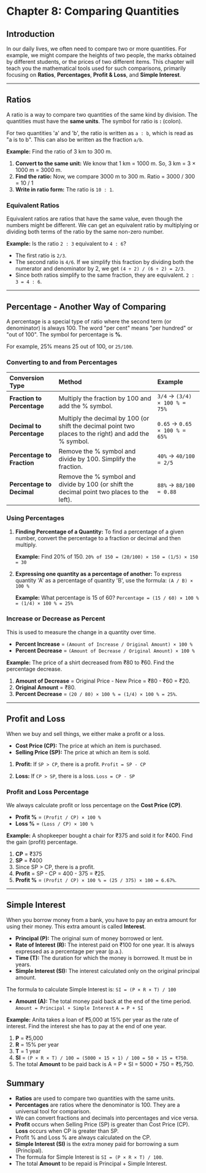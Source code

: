 # Chapter 8: Comparing Quantities

## Introduction

In our daily lives, we often need to compare two or more quantities. For example, we might compare the heights of two people, the marks obtained by different students, or the prices of two different items. This chapter will teach you the mathematical tools used for such comparisons, primarily focusing on **Ratios**, **Percentages**, **Profit & Loss**, and **Simple Interest**.

---

## Ratios

A ratio is a way to compare two quantities of the same kind by division. The quantities must have the **same units**. The symbol for ratio is **:** (colon).

For two quantities 'a' and 'b', the ratio is written as `a : b`, which is read as "a is to b". This can also be written as the fraction `a/b`.

**Example:** Find the ratio of 3 km to 300 m.
1.  **Convert to the same unit:** We know that 1 km = 1000 m. So, 3 km = 3 × 1000 m = 3000 m.
2.  **Find the ratio:** Now, we compare 3000 m to 300 m.
    Ratio = 3000 / 300 = 10 / 1
3.  **Write in ratio form:** The ratio is `10 : 1`.

### Equivalent Ratios

Equivalent ratios are ratios that have the same value, even though the numbers might be different. We can get an equivalent ratio by multiplying or dividing both terms of the ratio by the same non-zero number.

**Example:** Is the ratio `2 : 3` equivalent to `4 : 6`?
*   The first ratio is `2/3`.
*   The second ratio is `4/6`. If we simplify this fraction by dividing both the numerator and denominator by 2, we get `(4 ÷ 2) / (6 ÷ 2) = 2/3`.
*   Since both ratios simplify to the same fraction, they are equivalent. `2 : 3 = 4 : 6`.

---

## Percentage - Another Way of Comparing

A percentage is a special type of ratio where the second term (or denominator) is always 100. The word "per cent" means "per hundred" or "out of 100". The symbol for percentage is **%**.

For example, 25% means 25 out of 100, or `25/100`.

### Converting to and from Percentages

| Conversion Type | Method | Example |
| :--- | :--- | :--- |
| **Fraction to Percentage** | Multiply the fraction by 100 and add the % symbol. | `3/4` → `(3/4) × 100 % = 75%` |
| **Decimal to Percentage** | Multiply the decimal by 100 (or shift the decimal point two places to the right) and add the % symbol. | `0.65` → `0.65 × 100 % = 65%` |
| **Percentage to Fraction** | Remove the % symbol and divide by 100. Simplify the fraction. | `40%` → `40/100 = 2/5` |
| **Percentage to Decimal** | Remove the % symbol and divide by 100 (or shift the decimal point two places to the left). | `88%` → `88/100 = 0.88` |

### Using Percentages

1.  **Finding Percentage of a Quantity:**
    To find a percentage of a given number, convert the percentage to a fraction or decimal and then multiply.

    **Example:** Find 20% of 150.
    `20% of 150 = (20/100) × 150 = (1/5) × 150 = 30`

2.  **Expressing one quantity as a percentage of another:**
    To express quantity 'A' as a percentage of quantity 'B', use the formula: `(A / B) × 100 %`

    **Example:** What percentage is 15 of 60?
    `Percentage = (15 / 60) × 100 % = (1/4) × 100 % = 25%`

### Increase or Decrease as Percent

This is used to measure the change in a quantity over time.

*   **Percent Increase** = `(Amount of Increase / Original Amount) × 100 %`
*   **Percent Decrease** = `(Amount of Decrease / Original Amount) × 100 %`

**Example:** The price of a shirt decreased from ₹80 to ₹60. Find the percentage decrease.
1.  **Amount of Decrease** = Original Price - New Price = ₹80 - ₹60 = ₹20.
2.  **Original Amount** = ₹80.
3.  **Percent Decrease** = `(20 / 80) × 100 % = (1/4) × 100 % = 25%`.

---

## Profit and Loss

When we buy and sell things, we either make a profit or a loss.

*   **Cost Price (CP):** The price at which an item is purchased.
*   **Selling Price (SP):** The price at which an item is sold.

1.  **Profit:** If `SP > CP`, there is a profit.
    `Profit = SP - CP`

2.  **Loss:** If `CP > SP`, there is a loss.
    `Loss = CP - SP`

### Profit and Loss Percentage

We always calculate profit or loss percentage on the **Cost Price (CP)**.

*   **Profit %** = `(Profit / CP) × 100 %`
*   **Loss %** = `(Loss / CP) × 100 %`

**Example:** A shopkeeper bought a chair for ₹375 and sold it for ₹400. Find the gain (profit) percentage.
1.  **CP** = ₹375
2.  **SP** = ₹400
3.  Since SP > CP, there is a profit.
4.  **Profit** = SP - CP = 400 - 375 = ₹25.
5.  **Profit %** = `(Profit / CP) × 100 % = (25 / 375) × 100 = 6.67%`.

---

## Simple Interest

When you borrow money from a bank, you have to pay an extra amount for using their money. This extra amount is called **Interest**.

*   **Principal (P):** The original sum of money borrowed or lent.
*   **Rate of Interest (R):** The interest paid on ₹100 for one year. It is always expressed as a percentage per year (p.a.).
*   **Time (T):** The duration for which the money is borrowed. It must be in years.
*   **Simple Interest (SI):** The interest calculated only on the original principal amount.

The formula to calculate Simple Interest is:
`SI = (P × R × T) / 100`

*   **Amount (A):** The total money paid back at the end of the time period.
    `Amount = Principal + Simple Interest`
    `A = P + SI`

**Example:** Anita takes a loan of ₹5,000 at 15% per year as the rate of interest. Find the interest she has to pay at the end of one year.
1.  **P** = ₹5,000
2.  **R** = 15% per year
3.  **T** = 1 year
4.  **SI** = `(P × R × T) / 100 = (5000 × 15 × 1) / 100 = 50 × 15 = ₹750`.
5.  The total **Amount** to be paid back is A = P + SI = 5000 + 750 = ₹5,750.

## Summary

*   **Ratios** are used to compare two quantities with the same units.
*   **Percentages** are ratios where the denominator is 100. They are a universal tool for comparison.
*   We can convert fractions and decimals into percentages and vice versa.
*   **Profit** occurs when Selling Price (SP) is greater than Cost Price (CP). **Loss** occurs when CP is greater than SP.
*   Profit % and Loss % are always calculated on the CP.
*   **Simple Interest (SI)** is the extra money paid for borrowing a sum (Principal).
*   The formula for Simple Interest is `SI = (P × R × T) / 100`.
*   The total **Amount** to be repaid is Principal + Simple Interest.